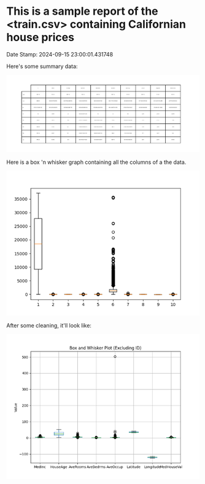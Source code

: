 
# This is a sample report of the <train.csv> containing Californian house prices
Date Stamp: 2024-09-15 23:00:01.431748

Here's some summary data:

![Summary Data](./fig/summary.png)

Here is a box 'n whisker graph containing all the columns of a the data.

![Box Plot 1](./fig/sample.png)


After some cleaning, it'll look like: 

![Box Plot 2](./fig/sample2.png)

